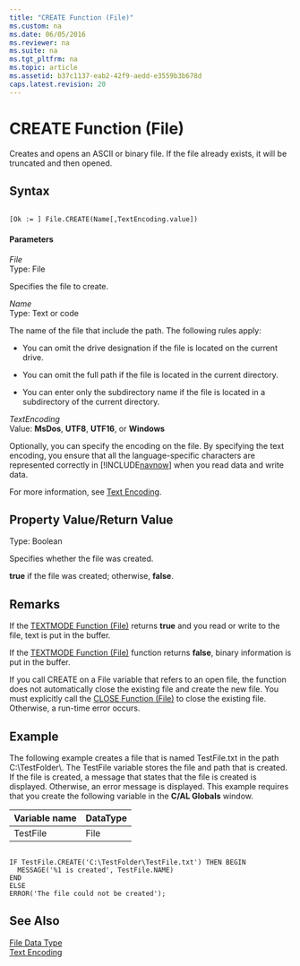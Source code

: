 ```yaml
---
title: "CREATE Function (File)"
ms.custom: na
ms.date: 06/05/2016
ms.reviewer: na
ms.suite: na
ms.tgt_pltfrm: na
ms.topic: article
ms.assetid: b37c1137-eab2-42f9-aedd-e3559b3b678d
caps.latest.revision: 20
---
```

# CREATE Function (File)
Creates and opens an ASCII or binary file. If the file already exists, it will be truncated and then opened.  
  
## Syntax  
  
```  
  
[Ok := ] File.CREATE(Name[,TextEncoding.value])  
```  
  
#### Parameters  
 *File*  
 Type: File  
  
 Specifies the file to create.  
  
 *Name*  
 Type: Text or code  
  
 The name of the file that include the path. The following rules apply:  
  
-   You can omit the drive designation if the file is located on the current drive.  
  
-   You can omit the full path if the file is located in the current directory.  
  
-   You can enter only the subdirectory name if the file is located in a subdirectory of the current directory.  
  
 *TextEncoding*  
 Value: **MsDos**, **UTF8**, **UTF16**, or **Windows**  
  
 Optionally, you can specify the encoding on the file. By specifying the text encoding, you ensure that all the language\-specific characters are represented correctly in [!INCLUDE[navnow](includes/navnow_md.md)] when you read data and write data.  
  
 For more information, see [Text Encoding](Text-Encoding.md).  
  
## Property Value\/Return Value  
 Type: Boolean  
  
 Specifies whether the file was created.  
  
 **true** if the file was created; otherwise, **false**.  
  
## Remarks  
 If the [TEXTMODE Function \(File\)](TEXTMODE-Function--File-.md) returns **true** and you read or write to the file, text is put in the buffer.  
  
 If the [TEXTMODE Function \(File\)](TEXTMODE-Function--File-.md) function returns **false**, binary information is put in the buffer.  
  
 If you call CREATE on a File variable that refers to an open file, the function does not automatically close the existing file and create the new file. You must explicitly call the [CLOSE Function \(File\)](CLOSE-Function--File-.md) to close the existing file. Otherwise, a run\-time error occurs.  
  
## Example  
 The following example creates a file that is named TestFile.txt in the path C:\\TestFolder\\. The TestFile variable stores the file and path that is created. If the file is created, a message that states that the file is created is displayed. Otherwise, an error message is displayed. This example requires that you create the following variable in the **C\/AL Globals** window.  
  
|Variable name|DataType|  
|-------------------|--------------|  
|TestFile|File|  
  
```  
  
IF TestFile.CREATE('C:\TestFolder\TestFile.txt') THEN BEGIN  
  MESSAGE('%1 is created', TestFile.NAME)  
END  
ELSE  
ERROR('The file could not be created');  
```  
  
## See Also  
 [File Data Type](File-Data-Type.md)   
 [Text Encoding](Text-Encoding.md)
